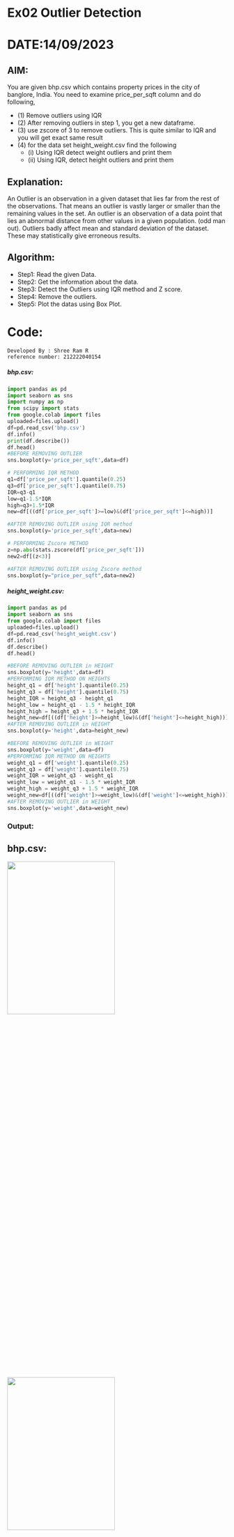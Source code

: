 # Ex02 Outlier Detection

# DATE:14/09/2023

## AIM:  
You are given bhp.csv which contains property prices in the city of banglore, India. You need to examine price_per_sqft column and do following,
- (1) Remove outliers using IQR
- (2) After removing outliers in step 1, you get a new dataframe.
- (3) use zscore of 3 to remove outliers. This is quite similar to IQR and you will get exact same result
- (4) for the data set height_weight.csv find the following
  - (i) Using IQR detect weight outliers and print them
  - (ii) Using IQR, detect height outliers and print them
## Explanation:
An Outlier is an observation in a given dataset that lies far from the rest of the observations. That means an outlier is vastly larger or smaller than the remaining values in the set.
An outlier is an observation of a data point that lies an abnormal distance from other values in a given population. (odd man out).
Outliers badly affect mean and standard deviation of the dataset. These may statistically give erroneous results.
## Algorithm:
- Step1: Read the given Data.
- Step2: Get the information about the data.
- Step3: Detect the Outliers using IQR method and Z score.
- Step4: Remove the outliers.
- Step5: Plot the datas using Box Plot.

# Code:
```
Developed By : Shree Ram R
reference number: 212222040154
```
##### bhp.csv:
```Python
import pandas as pd
import seaborn as sns
import numpy as np
from scipy import stats
from google.colab import files
uploaded=files.upload()
df=pd.read_csv('bhp.csv')
df.info()
print(df.describe())
df.head()
#BEFORE REMOVING OUTLIER
sns.boxplot(y='price_per_sqft',data=df)

# PERFORMING IQR METHOD
q1=df['price_per_sqft'].quantile(0.25)
q3=df['price_per_sqft'].quantile(0.75)
IQR=q3-q1
low=q1-1.5*IQR
high=q3+1.5*IQR
new=df[((df['price_per_sqft']>=low)&(df['price_per_sqft']<=high))]

#AFTER REMOVING OUTLIER using IQR method
sns.boxplot(y='price_per_sqft',data=new)

# PERFORMING Zscore METHOD
z=np.abs(stats.zscore(df['price_per_sqft']))
new2=df[(z<3)]

#AFTER REMOVING OUTLIER using Zscore method
sns.boxplot(y="price_per_sqft",data=new2)
```
##### height_weight.csv:
```Python
import pandas as pd
import seaborn as sns
from google.colab import files
uploaded=files.upload()
df=pd.read_csv('height_weight.csv')
df.info()
df.describe()
df.head()

#BEFORE REMOVING OUTLIER in HEIGHT
sns.boxplot(y='height',data=df)
#PERFORMING IQR METHOD ON HEIGHTS
height_q1 = df['height'].quantile(0.25)
height_q3 = df['height'].quantile(0.75)
height_IQR = height_q3 - height_q1
height_low = height_q1 - 1.5 * height_IQR
height_high = height_q3 + 1.5 * height_IQR
height_new=df[((df['height']>=height_low)&(df['height']<=height_high))]
#AFTER REMOVING OUTLIER in HEIGHT
sns.boxplot(y='height',data=height_new)

#BEFORE REMOVING OUTLIER in WEIGHT
sns.boxplot(y='weight',data=df)
#PERFORMING IQR METHOD ON HEIGHTS
weight_q1 = df['weight'].quantile(0.25)
weight_q3 = df['weight'].quantile(0.75)
weight_IQR = weight_q3 - weight_q1
weight_low = weight_q1 - 1.5 * weight_IQR
weight_high = weight_q3 + 1.5 * weight_IQR
weight_new=df[((df['weight']>=weight_low)&(df['weight']<=weight_high))]
#AFTER REMOVING OUTLIER in WEIGHT
sns.boxplot(y='weight',data=weight_new)
```
### Output:
## bhp.csv:

<img height=30% width=70% src="   ![1](https://github.com/Shree-Ram-R/ODD2023---Datascience---Ex-02/assets/121288490/7a756fcd-5d8d-4388-af60-234eb54242bb)
   ">

<img height=30% width=70% src="     ![2](https://github.com/Shree-Ram-R/ODD2023---Datascience---Ex-02/assets/121288490/994c57ad-76c9-43a0-b55e-c7d451bf3449)
 ">

<img height=30% width=70% src="https://github.com/Shree-Ram-R/ODD2023---Datascience---Ex-02/assets/121288490/94167c8a-184f-404a-aef2-2d356885e94d">

<img height=30% width=70% src="https://github.com/Shree-Ram-R/ODD2023---Datascience---Ex-02/assets/121288490/6ac9164c-281f-441c-9655-715f9dbb1e8a">


## weight_height.csv:

<img height=30% width=70% src="https://github.com/Shree-Ram-R/ODD2023---Datascience---Ex-02/assets/121288490/a923ef21-5ba3-4c1d-94a6-b87296b43620">


<img height=30% width=70% src="https://github.com/Shree-Ram-R/ODD2023---Datascience---Ex-02/assets/121288490/6f39cc59-dc89-4f3b-86cc-7193a9230e03">



<img height=30% width=70% src="https://github.com/Shree-Ram-R/ODD2023---Datascience---Ex-02/assets/121288490/f9ca4e94-8b7d-4ffb-8c7e-af9c772f159a">

<img height=30% width=70% src="https://github.com/Shree-Ram-R/ODD2023---Datascience---Ex-02/assets/121288490/aa07c20e-73ca-4fb4-a9ef-acbf3b5b4d32">


<img height=30% width=70% src="https://github.com/Shree-Ram-R/ODD2023---Datascience---Ex-02/assets/121288490/22ee80fb-3261-4c15-9b3f-3daa0317fc71">



### Result:
Hence the given set of data is read and the outliers are removed using the IQR method and Zscore method.
